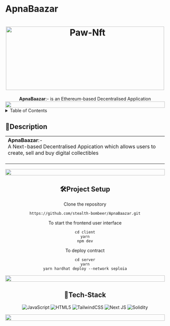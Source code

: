 # ApnaBaazar

<h1 align="center">
  <a href="https://github.com/CommunityOfCoders/Inheritance-2022">
    <img src="https://agentestudio.com/uploads/post/image/187/main_Article_Covers_NFT.png" alt="Paw-Nft" width="500" height="200">
   </a>
   
  <br>
</h1>

<div align="center">
   <strong>ApnaBaazar</strong>:- is an Ethereum-based Decentralised Application <br>
<!--   <a href="https://github.com/stealth-bombeer/Learning-In/stargazers"><img alt="GitHub issues" src="https://img.shields.io/github/stars/stealth-bombeer/Learning-In"></a>
  <a href="https://github.com/stealth-bombeer/Learning-In/network/members"><img alt="GitHub stars" src="https://img.shields.io/github/forks/stealth-bombeer/Learning-In"></a>
  <a href="https://github.com/stealth-bombeer/Learning-In/issues"><img alt="GitHub contributors" src="https://img.shields.io/github/issues/stealth-bombeer/Learning-In"></a> -->
<!--     <img src="https://komarev.com/ghpvc/?username=Learning-In&label=Project%20views&color=0e75b6&style=flat" -->
<!--     alt="adam-pw" />  -->
    <img src="https://i.imgur.com/dBaSKWF.gif" height="20" width="100%">
</div>

<details>
<summary>Table of Contents</summary>

- [Description](#description)
- [Tech Stack](#tech-stack)
- [Project Setup](#project-setup)


</details>


## 📝Description

<div align="center">
<table>
  <tr>
    <td>
<strong>ApnaBaazar</strong>:- <br>
      A Next-based Decentralised Appication which allows users to create, sell and buy digital collectibles
<br><br>
   
 
<div>
  
  </div>
    </td>
  </tr>
  </table>
  
<img src="https://i.imgur.com/dBaSKWF.gif" height="20" width="100%">
  
## 🛠Project Setup


 Clone the repository
```
https://github.com/stealth-bombeer/ApnaBaazar.git

```
To start the frontend user interface
```
cd client
yarn
npm dev
```
To deploy contract
```
cd server
yarn
yarn hardhat deploy --network seploia
```
<img src="https://i.imgur.com/dBaSKWF.gif" height="20" width="100%">

## 🤖Tech-Stack

![JavaScript](https://img.shields.io/badge/javascript-%23323330.svg?style=for-the-badge&logo=javascript&logoColor=%23F7DF1E) 
![HTML5](https://img.shields.io/badge/html5-%23E34F26.svg?style=for-the-badge&logo=html5&logoColor=white) 
![TailwindCSS](https://img.shields.io/badge/tailwindcss-%2338B2AC.svg?style=for-the-badge&logo=tailwind-css&logoColor=white) 
![Next JS](https://img.shields.io/badge/Next-black?style=for-the-badge&logo=next.js&logoColor=white)
![Solidity](https://img.shields.io/badge/Solidity-%23363636.svg?style=for-the-badge&logo=solidity&logoColor=white)


<img src="https://i.imgur.com/dBaSKWF.gif" height="20" width="100%">
